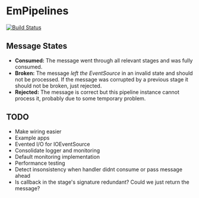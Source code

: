 # EmPipelines
[![Build Status](https://secure.travis-ci.org/soundcloud/empipelines.png?branch=message_validity)](http://travis-ci.org/soundcloud/empipelines?branch=message_validity)

## Message States

* **Consumed:** The message went through all relevant stages and was
fully consumed.
* **Broken:** The message *left the EventSource* in an invalid
state and should not be processed. If the message was corrupted by a
previous stage it should not be broken, just rejected.
* **Rejected:** The message is correct but this pipeline instance
cannot process it, probably due to some temporary problem.

## TODO
* Make wiring easier
* Example apps
* Evented I/O for IOEventSource
* Consolidate logger and monitoring
* Default monitoring implementation
* Performance testing
* Detect insonsistency when handler didnt consume or pass message ahead
* Is callback in the stage's signature redundant? Could we just return
the message?

